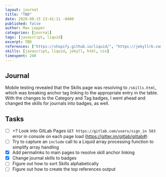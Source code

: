 ```yaml
---
layout: journal
title: "TBD"
date: 2020-08-15 23:41:11 -0400
published: false
author: Max Lepper
categories: [journal]
tags: [javascript, liquid]
excerpt: TBD
references: ["https://shopify.github.io/liquid/", "https://jekyllrb.com/docs/liquid/filters/", "https://jekyllrb.com/docs/configuration/options/","https://jekyllrb.com/docs/permalinks/"]
skills: [javascript, liquid, jekyll, html, css]
timespent: 240
---
```


## Journal

Mobile testing revealed that the Skills page was resolving to `/skills.html`, which was breaking anchor tag linking to the appropriate entry in the table. With the changes to the Category and Tag badges, I went ahead and changed the skills for journals into badges, as well.

[]({{page.references[0]}})

## Tasks

- [ ] <span title="Task carried over from previous day">=?</span> Look into GitLab Pages `GET https://gitlab.com/users/sign_in 503` error in console on each page load (https://gitter.im/gitlab/gitlab#)
- [ ] Try to capture an `include` call to a Liquid array processing function to simplify array handling
- [x] Add permalinks to main pages to resolve skill anchor linking
- [x] Change journal skills to badges
- [ ] Figure out how to sort Skills alphabetically
- [ ] Figure out how to create the top references output
